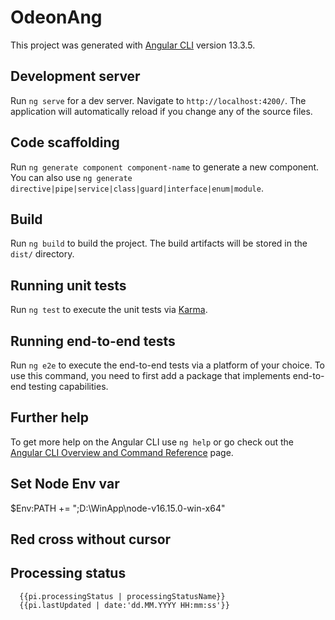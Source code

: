 # OdeonAng

This project was generated with [Angular CLI](https://github.com/angular/angular-cli) version 13.3.5.

## Development server

Run `ng serve` for a dev server. Navigate to `http://localhost:4200/`. The application will automatically reload if you change any of the source files.

## Code scaffolding

Run `ng generate component component-name` to generate a new component. You can also use `ng generate directive|pipe|service|class|guard|interface|enum|module`.

## Build

Run `ng build` to build the project. The build artifacts will be stored in the `dist/` directory.

## Running unit tests

Run `ng test` to execute the unit tests via [Karma](https://karma-runner.github.io).

## Running end-to-end tests

Run `ng e2e` to execute the end-to-end tests via a platform of your choice. To use this command, you need to first add a package that implements end-to-end testing capabilities.

## Further help

To get more help on the Angular CLI use `ng help` or go check out the [Angular CLI Overview and Command Reference](https://angular.io/cli) page.

## Set Node Env var

$Env:PATH += ";D:\WinApp\node-v16.15.0-win-x64\"

## Red cross without cursor

<div pButton icon="pi pi-times" class="p-button-danger p-button-text" style="cursor: auto;"></div>

## Processing status
      {{pi.processingStatus | processingStatusName}}
      {{pi.lastUpdated | date:'dd.MM.YYYY HH:mm:ss'}}
